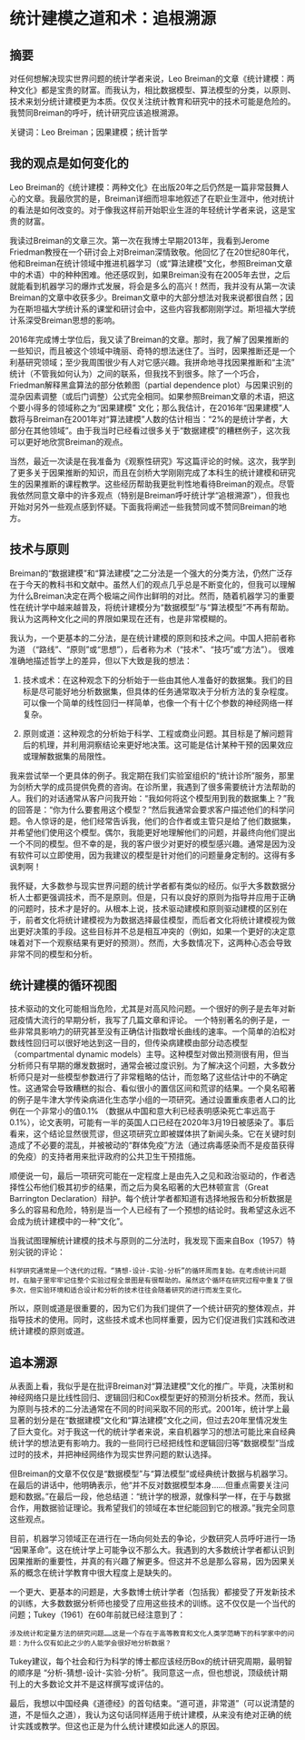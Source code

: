 # 统计建模之道和术：追根溯源

 
## 摘要

对任何想解决现实世界问题的统计学者来说，Leo Breiman的文章《统计建模：两种文化》都是宝贵的财富。而我认为，相比数据模型、算法模型的分类，以原则、技术来划分统计建模更为本质。仅仅关注统计教育和研究中的技术可能是危险的。我赞同Breiman的呼吁，统计研究应该追根溯源。

关键词：Leo Breiman；因果建模；统计哲学

## 我的观点是如何变化的

Leo Breiman的《统计建模：两种文化》在出版20年之后仍然是一篇非常鼓舞人心的文章。我最欣赏的是，Breiman详细而坦率地叙述了在职业生涯中，他对统计的看法是如何改变的。对于像我这样前开始职业生涯的年轻统计学者来说，这是宝贵的财富。

我读过Breiman的文章三次。第一次在我博士早期2013年，我看到Jerome Friedman教授在一个研讨会上对Breiman深情致敬。他回忆了在20世纪80年代，他和Breiman在统计领域中推进机器学习（或“算法建模”文化，参照Breiman文章中的术语）中的种种困难。他还感叹到，如果Breiman没有在2005年去世，之后就能看到机器学习的爆炸式发展，将会是多么的高兴！然而，我并没有从第一次读Breiman的文章中收获多少。Breiman文章中的大部分想法对我来说都很自然；因为在斯坦福大学统计系的课堂和研讨会中，这些内容我都刚刚学过。斯坦福大学统计系深受Breiman思想的影响。

2016年完成博士学位后，我又读了Breiman的文章。那时，我了解了因果推断的一些知识，而且被这个领域中瑰丽、奇特的想法迷住了。当时，因果推断还是一个利基研究领域；至少我周围很少有人对它感兴趣。我拼命地寻找因果推断和“主流” 统计（不管我如何认为）之间的联系，但我找不到很多。除了一个巧合，Friedman解释黑盒算法的部分依赖图（partial dependence plot）与因果识别的混杂因素调整（或后门调整）公式完全相同。如果参照Breiman文章的术语，把这个要小得多的领域称之为“因果建模” 文化；那么我估计，在2016年“因果建模”人数将与Breiman在2001年对“算法建模”人数的估计相当：“2%的是统计学者，大部分在其他领域”。由于我当时已经看过很多关于“数据建模”的糟糕例子，这次我可以更好地欣赏Breiman的观点。

当然，最近一次读是在我准备为《观察性研究》写这篇评论的时候。这次，我学到了更多关于因果推断的知识，而且在剑桥大学刚刚完成了本科生的统计建模和研究生的因果推断的课程教学。这些经历帮助我更批判性地看待Breiman的观点。尽管我依然同意文章中的许多观点（特别是Breiman呼吁统计学“追根溯源”），但我也开始对另外一些观点感到怀疑。下面我将阐述一些我赞同或不赞同Breiman的地方。

## 技术与原则

Breiman的“数据建模”和“算法建模”之二分法是一个强大的分类方法，仍然广泛存在于今天的教科书和文献中。虽然人们的观点几乎总是不断变化的，但我可以理解为什么Breiman决定在两个极端之间作出鲜明的对比。然而，随着机器学习的重要性在统计学中越来越普及，将统计建模分为“数据模型”与“算法模型”不再有帮助。我认为这两种文化之间的界限如果现在还有，也是非常模糊的。

我认为，一个更基本的二分法，是在统计建模的原则和技术之间。中国人把前者称为道 （“路线”、“原则”或“思想”），后者称为术（“技术”、“技巧”或“方法”）。 很难准确地描述哲学上的差异，但以下大致是我的想法：

1. 技术或术：在这种观念下的分析始于一些由其他人准备好的数据集。我们的目标是尽可能好地分析数据集，但具体的任务通常取决于分析方法的复杂程度。可以像一个简单的线性回归一样简单，也像一个有十亿个参数的神经网络一样复杂。

2. 原则或道：这种观念的分析始于科学、工程或商业问题。其目标是了解问题背后的机理，并利用洞察结论来更好地决策。这可能是估计某种干预的因果效应或理解数据集的局限性。

我来尝试举一个更具体的例子。我定期在我们实验室组织的“统计诊所”服务，那里为剑桥大学的成员提供免费的咨询。在诊所里，我遇到了很多需要统计方法帮助的人。我们的对话通常从客户问我开始：“我如何将这个模型用到我的数据集上？”我的回答是：“你为什么要套用这个模型？”然后我通常会要求客户描述他们的科学问题。令人惊讶的是，他们经常告诉我，他们的合作者或主管只是给了他们数据集，并希望他们使用这个模型。偶尔，我能更好地理解他们的问题，并最终向他们提出一个不同的模型。但不幸的是，我的客户很少对更好的模型感兴趣。通常是因为没有软件可以立即使用，因为我建议的模型是针对他们的问题量身定制的。这得有多讽刺啊！

我怀疑，大多数参与现实世界问题的统计学者都有类似的经历。似乎大多数数据分析人士都更强调技术，而不是原则。但是，只有以良好的原则为指导并应用于正确的问题时，技术才是好的。从根本上说，技术驱动建模和原则驱动建模的区别在于，前者文化将统计建模视为为数据选择最佳模型，而后者文化将统计建模视为做出更好决策的手段。这些目标并不总是相互冲突的（例如，如果一个更好的决定意味着对下一个观察结果有更好的预测）。然而，大多数情况下，这两种心态会导致非常不同的模型和分析。 

## 统计建模的循环视图

技术驱动的文化可能相当危险，尤其是对高风险问题。一个很好的例子是去年对新冠疫情大流行的早期分析，我写了几篇文章和评论。 一个特别著名的例子是，一些非常具影响力的研究甚至没有正确估计指数增长曲线的速率。一个简单的泊松对数线性回归可以很好地达到这一目的，但传染病建模由部分动态模型（compartmental dynamic models）主导。这种模型对做出预测很有用，但当分析师只有早期的爆发数据时，通常会被过度识别。为了解决这个问题，大多数分析师只是对一些模型参数进行了非常粗略的估计，而忽略了这些估计中的不确定性。这通常会导致糟糕的拟合、看似很小的置信区间和荒谬的结果。一个臭名昭著的例子是牛津大学传染病进化生态学小组的一项研究。通过设置重疾患者人口的比例在一个非常小的值0.1% （数据从中国和意大利已经表明感染死亡率远高于0.1%），论文表明，可能有一半的英国人口已经在2020年3月19日被感染了。事后看来，这个结论显然很荒谬，但这项研究立即被媒体拱了新闻头条。它在关键时刻造成了不必要的混乱，并被被动的“群体免疫”方法（通过病毒感染而不是疫苗获得的免疫）的支持者用来批评政府的公共卫生干预措施。

顺便说一句，最后一项研究可能在一定程度上是由先入之见和政治驱动的，作者选择性公布他们极其初步的结果，而之后为臭名昭著的大巴林顿宣言（Great Barrington Declaration）辩护。每个统计学者都知道有选择地报告和分析数据是多么的容易和危险，特别是当一个人已经有了一个预想的结论时。我希望这永远不会成为统计建模中的一种“文化”。

当我试图理解统计建模的技术与原则的二分法时，我发现下面来自Box（1957）特别尖锐的评论：

    科学研究通常是一个迭代的过程。“猜想-设计-实验-分析”的循环周而复始。在考虑统计问题时，在脑子里牢牢记住整个实验过程全景图是有很帮助的。虽然这个循环在研究过程中重复了很多次，但实验环境和适合设计和分析的技术往往会随着研究的进行而发生变化。

所以，原则或道是很重要的，因为它们为我们提供了一个统计研究的整体观点，并指导技术的使用。同时，这些技术或术也同样重要，因为它们促进我们实践和改进统计建模的原则或道。

## 追本溯源

从表面上看，我似乎是在批评Breiman对“算法建模”文化的推广。毕竟，决策树和神经网络只是比线性回归、逻辑回归和Cox模型更好的预测分析技术。然而，我认为原则与技术的二分法通常在不同的时间采取不同的形式。2001年，统计学上最显著的划分是在“数据建模”文化和“算法建模”文化之间，但过去20年里情况发生了巨大变化。对于我这一代的统计学者来说，来自机器学习的想法可能比来自经典统计学的想法更有影响力。我的一些同行已经把线性和逻辑回归等“数据模型”当成过时的技术，并把神经网络作为现实世界问题的默认选择。

但Breiman的文章不仅仅是“数据模型”与“算法模型”或经典统计数据与机器学习。在最后的讲话中，他明确表示，他“并不反对数据模型本身……但重点需要关注问题和数据。”在最后一段，他总结道：“统计学的根源，就像科学一样，在于与数据合作，用数据验证理论。我希望我们的领域在本世纪能回到它的根源。”我完全同意这些观点。 

目前，机器学习领域正在进行在一场向何处去的争论，少数研究人员呼吁进行一场 “因果革命”。这在统计学上可能争议不那么大。我遇到的大多数统计学者都认识到因果推断的重要性，并真的有兴趣了解更多。但这并不总是那么容易，因为因果关系的概念在统计学教育中很大程度上是缺失的。

一个更大、更基本的问题是，大多数博士统计学者（包括我）都接受了开发新技术的训练，大多数数据分析师也接受了应用这些技术的训练。这不仅仅是一个当代的问题；Tukey（1961）在60年前就已经注意到了：

    涉及统计和定量方法的研究问题……这是一个存在于高等教育和文化人类学范畴下的科学家中的问题：为什么仅有如此之少的人能学会很好地分析数据？

Tukey建议，每个社会和行为科学的博士都应该经历Box的统计研究周期，最明智的顺序是 “分析-猜想-设计-实验-分析”。我同意这一点，但也想说，顶级统计期刊上的大多数论文并不是这样撰写或评估的。

最后，我想以中国经典《道德经》的首句结束。“道可道，非常道”（可以说清楚的道，不是恒久之道），我认为这句话同样适用于统计建模，从来没有绝对正确的统计实践或教学。但这也正是为什么统计建模如此迷人的原因。